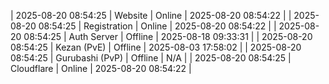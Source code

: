 | 2025-08-20 08:54:25 | Website | Online | 2025-08-20 08:54:22 |
| 2025-08-20 08:54:25 | Registration | Online | 2025-08-20 08:54:22 |
| 2025-08-20 08:54:25 | Auth Server | Offline | 2025-08-18 09:33:31 |
| 2025-08-20 08:54:25 | Kezan (PvE) | Offline | 2025-08-03 17:58:02 |
| 2025-08-20 08:54:25 | Gurubashi (PvP) | Offline | N/A |
| 2025-08-20 08:54:25 | Cloudflare | Online | 2025-08-20 08:54:22 |

